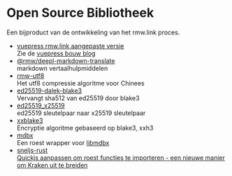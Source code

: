 # Open Source Bibliotheek

Een bijproduct van de ontwikkeling van het rmw.link proces.

* [vuepress rmw.link aangepaste versie](https://github.com/rmw-link/blog-vuepress2)  
  Zie de [vuepress bouw blog](/log/2020-11-29-vuepress.html)
* [@rmw/deepl-markdown-translate](https://www.npmjs.com/package/@rmw/deepl-markdown-translate)  
  markdown vertaalhulpmiddelen
* [rmw-utf8](https://docs.rs/crate/rmw-utf8)  
  Het utf8 compressie algoritme voor Chinees
* [ed25519-dalek-blake3](https://github.com/rmw-lib/ed25519_x25519)  
  Vervangt sha512 van ed25519 door blake3
* [ed25519_x25519](https://github.com/rmw-lib/ed25519_x25519)  
  ed25519 sleutelpaar naar x25519 sleutelpaar
* [xxblake3](https://docs.rs/crate/xxblake3)  
  Encryptie algoritme gebaseerd op blake3, xxh3
* [mdbx](https://docs.rs/crate/mdbx)  
  Een roest wrapper voor [libmdbx](https://github.com/erthink/libmdbx)
* [sneljs-rust](https://github.com/rmw-lib/quickjs-rust)  
  [Quickjs aanpassen om roest functies te importeren - een nieuwe manier om Kraken uit te breiden](/log/2022-04-29-quickjs-rust.html)